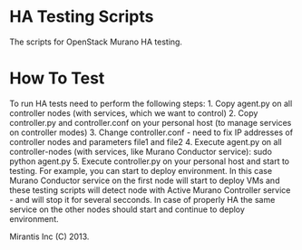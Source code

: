 HA Testing Scripts
============

 The scripts for OpenStack Murano HA testing.

How To Test 
============
 To run HA tests need to perform the following steps:
    1. Copy agent.py on all controller nodes (with services, which we want to control)
    2. Copy controller.py and controller.conf on your personal host (to manage services on controller modes)
    3. Change controller.conf - need to fix IP addresses of controller nodes and parameters file1 and file2
    4. Execute agent.py on all controller-nodes (with services, like Murano Conductor service):
         sudo python agent.py
    5. Execute controller.py on your personal host and start to testing. For example, you can start to deploy environment. In this case Murano Conductor service on the first node will start to deploy VMs and these testing scripts will detect node with Active Murano Controller service - and will stop it for several secconds. In case of properly HA the same service on the other nodes should start and continue to deploy environment.



 Mirantis Inc (C) 2013.
